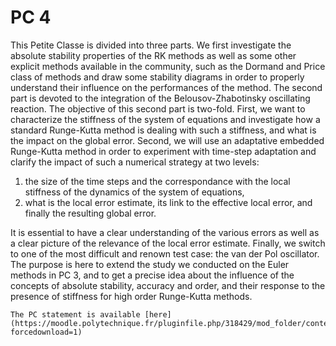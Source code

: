 # PC 4

This Petite Classe is divided into three parts. We first investigate the absolute stability properties of the RK methods as well as some other explicit methods available in the community, such as the Dormand and Price class of methods and draw some stability diagrams in order to properly understand their influence on the performances of the method. The second part is devoted to the integration of the Belousov-Zhabotinsky oscillating reaction. The objective of this second part is two-fold. First, we want to characterize the stiffness of the system of equations and investigate how a standard Runge-Kutta method is dealing with such a stiffness, and what is the impact on the global error. Second, we will use an adaptative embedded Runge-Kutta method in order to experiment with time-step adaptation and clarify the impact of such a numerical strategy at two levels:

1. the size of the time steps and the correspondance with the local stiffness of the dynamics of the system of equations,
2. what is the local error estimate, its link to the effective local error, and finally the resulting global error.

It is essential to have a clear understanding of the various errors as well as a clear picture of the relevance of the local error estimate. Finally, we switch to one of the most difficult and renown test case: the van der Pol oscillator. The purpose is here to extend the study we conducted on the Euler methods in PC 3, and to get a precise idea about the influence of the concepts of absolute stability, accuracy and order, and their response to the presence of stiffness for high order Runge-Kutta methods.

```{note}
The PC statement is available [here](https://moodle.polytechnique.fr/pluginfile.php/318429/mod_folder/content/0/MAP551_PC3_2021_2022.pdf?forcedownload=1)
```
